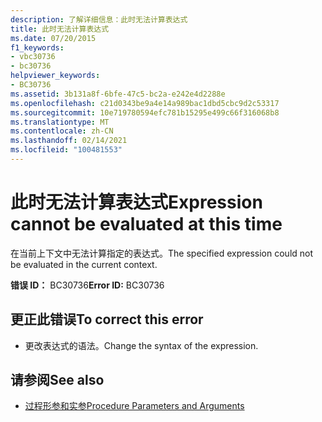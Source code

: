 ```yaml
---
description: 了解详细信息：此时无法计算表达式
title: 此时无法计算表达式
ms.date: 07/20/2015
f1_keywords:
- vbc30736
- bc30736
helpviewer_keywords:
- BC30736
ms.assetid: 3b131a8f-6bfe-47c5-bc2a-e242e4d2288e
ms.openlocfilehash: c21d0343be9a4e14a989bac1dbd5cbc9d2c53317
ms.sourcegitcommit: 10e719780594efc781b15295e499c66f316068b8
ms.translationtype: MT
ms.contentlocale: zh-CN
ms.lasthandoff: 02/14/2021
ms.locfileid: "100481553"
---
```

# <a name="expression-cannot-be-evaluated-at-this-time"></a><span data-ttu-id="dfe72-103">此时无法计算表达式</span><span class="sxs-lookup"><span data-stu-id="dfe72-103">Expression cannot be evaluated at this time</span></span>

<span data-ttu-id="dfe72-104">在当前上下文中无法计算指定的表达式。</span><span class="sxs-lookup"><span data-stu-id="dfe72-104">The specified expression could not be evaluated in the current context.</span></span>  
  
 <span data-ttu-id="dfe72-105">**错误 ID：** BC30736</span><span class="sxs-lookup"><span data-stu-id="dfe72-105">**Error ID:** BC30736</span></span>  
  
## <a name="to-correct-this-error"></a><span data-ttu-id="dfe72-106">更正此错误</span><span class="sxs-lookup"><span data-stu-id="dfe72-106">To correct this error</span></span>  
  
- <span data-ttu-id="dfe72-107">更改表达式的语法。</span><span class="sxs-lookup"><span data-stu-id="dfe72-107">Change the syntax of the expression.</span></span>  
  
## <a name="see-also"></a><span data-ttu-id="dfe72-108">请参阅</span><span class="sxs-lookup"><span data-stu-id="dfe72-108">See also</span></span>

- [<span data-ttu-id="dfe72-109">过程形参和实参</span><span class="sxs-lookup"><span data-stu-id="dfe72-109">Procedure Parameters and Arguments</span></span>](../programming-guide/language-features/procedures/procedure-parameters-and-arguments.md)
